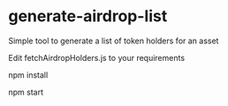 # generate-airdrop-list

Simple tool to generate a list of token holders for an asset

Edit fetchAirdropHolders.js to your requirements

npm install

npm start

